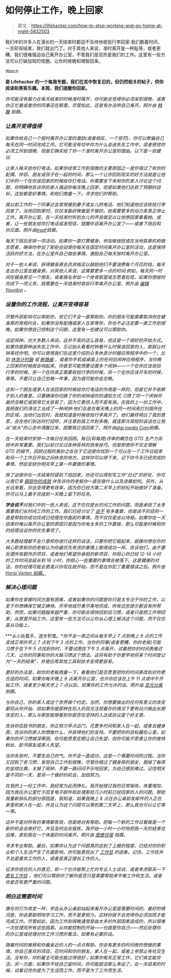 # 如何停止工作，晚上回家

> 原文：<https://lifehacker.com/how-to-stop-working-and-go-home-at-night-5832503>

我们中的许多人在漫长的一天结束时都迫不及待地收拾行李回家:我们数着时间，一旦轮班结束，我们就出门了。对于其他人来说，准时离开是一种耻辱，或者更糟，我们很难强迫自己离开办公室，不管我们是否热爱我们的工作。这里有一些方法可以打破加班的怪圈，让你的夜晚和理智回来。

Watch

[](http://lifehacker.com/tag/blast-from-the-past)**是 Lifehacker 的一个每周专题，我们在其中恢复旧的，但仍然相关的帖子，供你阅读和黑客乐趣。本周，我们提醒你回家。**

*你可能没有毅力在每天结束的时候准时离开，你可能会觉得你必须呆到很晚，或者你正忙着或者你的同事还在那里。尽管如此，还是有办法哄自己离开。*照片由* [*韩馥*](http://www.flickr.com/photos/jabberwocky381/2511020194/in/photostream/) *拍摄。**

### *让离开变得值得*

*如果你给自己一个按时离开办公室的激励(或者相反，一个惩罚)，你可以欺骗自己每天在同一时间完成工作。它可能没有切中你为什么会迷失在工作中，或者感觉你必须工作到很晚，但是它确实给了你一个准时离开办公室的理由。以下是一些建议:*

*让家人每天给你打电话。如果你经常工作到很晚的主要原因之一是你错过了和你的配偶、伴侣、朋友或孩子在一起的时间，那么一个让你回到现实的好方法就是让他们中的一个在你该回家的时候给你打电话。你需要坐下来和你的家人讨论这个问题，你明确地告诉你的家人强迫你每天晚上回家，但是如果他们达到了预期的目标，这些都是好事情。和他们商量一下，寻求他们的帮助。*

*我以前工作的一个同事过去常常接到妻子或女儿的电话，他们知道他应该收拾行李回家了。当他回到家时，仅仅准备好晚餐是不够的，他需要更多的动力来真正停止工作，离开办公室。在一天结束时听到女儿的声音就足以让他想回家看看她。或者，让一些朋友给你打电话或发短信，提醒你该离开办公室了——或者下班后和你见面。*照片由*[*traaf*](http://www.flickr.com/photos/traaf/4649802750/)*拍摄。**

*每天下班后安排一项活动。如果你一直打算健身、参加瑜伽班或在当地慈善机构做志愿者，确保你参加了那些会迫使你每天在固定时间离开办公室的活动，这是保持活跃的好方法，在办公室外自己做些事情，激励自己每天按时离开办公室。*

*对于一些人来说，获得健身房会员资格足以鼓励他们不要浪费每个月花的钱，每天走出办公室去健身房。对其他人来说，这需要更多一点的时间:例如，每天同一时间在健身房见一个朋友，或者报名参加一个体育联盟或志愿者轮班，如果你想按时完成下一项义务，就需要在一天结束时收拾行李离开办公室。*照片由* [*编辑 Yourdon*](http://www.flickr.com/photos/yourdon/3592318078/) *。**

### *设置你的工作流程，让离开变得容易*

*尽管外部影响可以帮助你，但它们不会一直帮助你。你的朋友可能需要取消你在健身房的常规约会，如果你没有配偶或家人在家等你，你也不必注定要一直工作到很晚。如果你想自己控制这个问题，这里有一些建议可以帮助你。*

*设定闹钟。对大多数人来说，这并不真的这么容易，但这是一个很好的开始方式。如果你是那种迷失在工作中，忘记抬头看看时钟看什么时候该回家的人，那就让时钟来找你吧。你可以使用我们在这里介绍的众多休息计时器应用程序中的一个，比如 [休息计时器](http://lifehacker.com/bolster-and-track-your-productivity-with-work-break-tim-338143) 或 [断路器](http://lifehacker.com/breaker-reminds-you-to-take-breaks-or-go-back-to-work-5831560) ，或者你手机或桌面上的任何旧闹钟应用程序，当你晚上回家的时候就会响起来。你甚至可能想要设置多个闹钟——一个在你应该收拾行李的时候，另一个在你真正需要收拾行李的时候，另一个在你应该开车的时候，等等。不要只让自己忽略一件事，因为很可能你会忽略。*

*这和一个朋友或家人在该回家的时候给你打电话的作用是一样的，但是它并不依赖于别人的善意。只要确保你切换了你的闹钟或你的通知方式:习惯了同一个闹钟并最终忽略它或禁用它太容易了，因为它更烦人而不是有用。在我的上一份工作中，我把我们的清洁工当成了一种闹钟:他们总是在每天晚上的同一时间来打扫我所在的区域，当他们出现时，我就知道是时候收拾行李离开了。他们最终明白了我的意思，会在他们到达时打招呼，并注意到我工作到多晚。就连那次简短的谈话也让我从“低头”的心态中清醒过来，提醒我应该回家了。*照片由*[*digi media Com*](http://www.flickr.com/photos/digitpedia/4555452320/)*拍摄。**

*在一天结束时安排一次每日任务回顾。每日(和每周)评审的概念在 GTD 生产力系统中非常重要。我们以前讨论过各种各样的效率技巧，但是即使你不完全理解 GTD 的细节，回顾过程的美妙之处在于它迫使你找到一个可以在一个工作日结束和另一个工作日开始之间休息的地方。这样你可以停下来，记下你今天已经完成的事情，然后安排你明天早上第一件要做的事情。*

*除了迫使你在一天结束时提前下班回家，你还可以得到写工作“日记”的好处，你可以用它来 [跟踪你的成就](http://lifehacker.com/keep-a-work-diary-to-minimize-mistakes-and-document-suc-5816473) 并告诉你的老板你一直在做什么以及进展如何。另外，从长远来看，你会变得更有效率，因为你已经为第二天早上的轻松开始做好了准备。你可以马上着手完成前一天晚上留下的任务。*

***学会说不**对我们中的一些人来说，这不仅仅是长时间工作的问题，而是承担了太多需要我们长时间工作的工作。我们已经讨论了 [说不](http://lifehacker.com/say-no-without-wrecking-your-career-5795113) 有多重要，但是说不的目的一直是帮助你成功完成已经摆在你面前的事情，而不仅仅是坐以待毙。如果你在一天结束时难以离开办公室的原因只是因为你有太多的工作要做，那么可能是时候和你的经理谈谈你的优先事项了。*

*大多数经理都不会介意和你进行这样的谈话，只要你把它框起来，就像你想在你的核心职责和你的老板认为你最优先考虑的事情上取得成功一样。告诉他们，由于要处理所有额外的项目，或者他们希望你承担的新项目，你担心你已经 12-14 小时的工作时间会延长到 16 小时，你担心一些重要的事情会被落下。这是健康的对话，你的经理可能会更高兴你现在就开始，而不是在你犯了重要错误之后。照片由 [*Horia Varlan 拍摄。*](http://www.flickr.com/photos/horiavarlan/4536149424/)*

### *解决心理问题*

*如果你在掌握时间方面有困难，或者如果你的问题是你只是太专注于你的工作，以至于你想确保它被正确地、尽早地或尽善尽美地完成，所有这些提示都会有所帮助。然而，如果问题越来越严重，你可能会很快回到旧习惯，或者只是把工作带回家，从那里开始工作。这里有一些方法可以让你从心理上解决这个问题，而不仅仅是从功能上。*

***从小处着手，逐步积累。**你不会一夜之间从每天早上 7 点到晚上 9 点的工作变成正常的早上 7 点到下午 3 点的工作。当你的同事(或者更糟，你的老板)可能习惯于在下午 5 点找到你时，不要试图在下午 3 点离开，试着把你的时间表推迟几天，让你的同事和你的大脑习惯这个想法。这将有助于你更早地将某个时间登记为“一天的结束”，并使应用其他工具和技术变得更容易。*

*更好的办法是，和你的老板商量一下，看看他们是否愿意把你的时间表改到对你更合适的时间。如果你每天晚上 9 点离开办公室，也许你应该在上午 11 点或中午开始工作，或者至少每天早上 7 点以后，如果你的工作允许的话。*照片由* [*亚光分离*](http://www.flickr.com/photos/chumpolo/404875479/) *拍摄。**

*与你自己、你的家人或这个世界做个约定。当然，你想要做出的任何有意义的改变都将从你开始，但如果你是那种在别人的目光注视着你的情况下更有动力做出长期改变的人，那么与那些能够看到你是否在坚持的人达成协议是个好主意。*

*告诉你在脸书的朋友，你正努力早点出门，花更多时间和家人在一起，或者去健身房。告诉你的家人你想做什么，并获得他们的支持。不要把你的目标藏在心里。如果你的坏习惯根深蒂固，你可能愿意定期让自己失望，但你可能不愿意让你的推特粉丝、脸书朋友或家人失望。*

*当你失败时，不要生自己的气。你不会一直成功，这是一个需要时间的过程。当你又回到了老习惯，发现自己工作到很晚，尽管你错过了健身房的朋友，翘掉了每周的垒球比赛，关掉了闹钟，不要一路闷闷不乐地回家，为自己感到难过。记住明天是不同的一天，是另一个做好的机会，加倍努力。*

*在我的上一份工作中，我经常为此而挣扎。我开始错过我的日常锻炼，体重增加，因为我在办公室忙于回复电子邮件和处理那些几小时前已经回家的人的问题。帮助我重新排队的部分原因是，我知道，如果我晚上 8 点在办公桌前发邮件的人正在家里和家人在一起，并且认为这个问题可以等到第二天早上，那么我也可以让它等一等。*

*这并不是对所有的事情都有效，但是绝对有帮助。把每一个新的工作日看做是一个新的机会去做好它，并且及时出去锻炼，我开始一小时一小时地把我一天的结束往后推，直到我在一个体面的时间离开。*照片由* [*图普彷徨*](http://www.flickr.com/photos/tupwanders/3063040821/) *拍摄。**

*寻求专业帮助。最后，如果你认为这个问题真的达到了上瘾的程度，已经对你的职业和个人生活产生了负面影响，你可能表现出了 [工作狂](http://en.wikipedia.org/wiki/Workaholic) 的迹象。记住，工作狂并不总是喜欢工作的人，或者是真正擅长工作的人。*

*征求你信任的人的意见，和一个也许能帮上忙的专业人士谈谈，或者考虑联系一下 [匿名工作狂](http://www.workaholics-anonymous.org/) ，他们可以帮助你了解你是否只是需要帮助来平衡工作和生活，或者你是否有更严重的问题。*

### *明白这需要时间*

*像任何行为改变一样，学会从办公桌前站起来离开办公室是需要时间的。最好的情况是，你会更聪明地学习工作，而不是更努力，这样你就不会觉得你必须加班才能完成工作。尽管如此，因为工作到很晚通常是由太多的外部因素造成的，所以很难一次处理完所有这些因素。从你能控制的开始——也就是你自己——然后处理你的办公室或经理对你工作习惯的看法，如果有必要的话。*

*随着时间的推移和你最亲近的人的一点点帮助，你会有更多的时间做你想做的事情，你自己喜欢的项目，花时间和你的朋友、家人在一起，或者上帝禁止有社交生活。没有你，你的雇主可能也能过得很好；如果你每天正常工作，它们肯定能存活。另一方面，如果你不给自己留时间，你可能就没那么幸运了。在一天结束的时候，试着记住你是为了生活而工作，而不是为了工作而生活。*